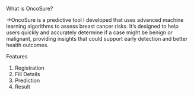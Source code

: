 What is OncoSure?

->OncoSure is a predictive tool I developed that uses advanced machine learning algorithms to assess breast cancer risks. It’s designed to help users quickly and accurately determine if a case might be benign or malignant, providing insights that could support early detection and better health outcomes.

Features
  1. Registration
  2. Fill Details
  3. Prediction
  4. Result




